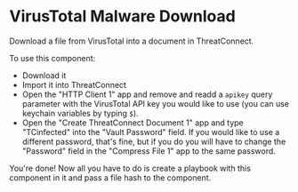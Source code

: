 # VirusTotal Malware Download

Download a file from VirusTotal into a document in ThreatConnect.

To use this component:

- Download it
- Import it into ThreatConnect
- Open the "HTTP Client 1" app and remove and readd a `apikey` query parameter with the VirusTotal API key you would like to use (you can use keychain variables by typing `$`).
- Open the "Create ThreatConnect Document 1" app and type "TCinfected" into the "Vault Password" field. If you would like to use a different password, that's fine, but if you do you will have to change the "Password" field in the "Compress File 1" app to the same password.

You're done! Now all you have to do is create a playbook with this component in it and pass a file hash to the component.
